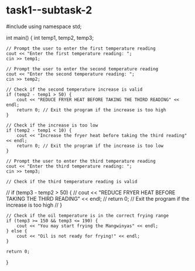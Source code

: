 # task1--subtask-2
#include <iostream>
using namespace std;

int main() {
    int temp1, temp2, temp3;

    // Prompt the user to enter the first temperature reading
    cout << "Enter the first temperature reading: ";
    cin >> temp1;

    // Prompt the user to enter the second temperature reading
    cout << "Enter the second temperature reading: ";
    cin >> temp2;

    // Check if the second temperature increase is valid
    if (temp2 - temp1 > 50) {
        cout << "REDUCE FRYER HEAT BEFORE TAKING THE THIRD READING" << endl;
        return 0; // Exit the program if the increase is too high
    }

    // Check if the increase is too low
    if (temp2 - temp1 < 10) {
        cout << "Increase the fryer heat before taking the third reading" << endl;
        return 0; // Exit the program if the increase is too low
    }

    // Prompt the user to enter the third temperature reading
    cout << "Enter the third temperature reading: ";
    cin >> temp3;

    // Check if the third temperature reading is valid
   // if (temp3 - temp2 > 50) {
   //     cout << "REDUCE FRYER HEAT BEFORE TAKING THE THIRD READING" << endl;
  //      return 0; // Exit the program if the increase is too high
   // }

    // Check if the oil temperature is in the correct frying range
    if (temp3 >= 150 && temp3 <= 190) {
        cout << "You may start frying the Mangwinyas" << endl;
    } else {
        cout << "Oil is not ready for frying!" << endl;
    }

    return 0;
}

